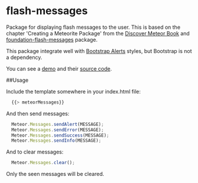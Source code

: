 flash-messages
==============

Package for displaying flash messages to the user. This is based on the chapter 'Creating a Meteorite Package' from the [Discover Meteor Book](http://www.discovermeteor.com/) and [foundation-flash-messages](https://github.com/datariot/foundation-flash-messages) package.

This package integrate well with [Bootstrap Alerts](http://twitter.github.io/bootstrap/components.html#alerts) styles, but Bootstrap is not a dependency.

You can see a [demo](http://flash-messages-demo.meteor.com/) and their [source code](https://github.com/camilosw/flash-messages-demo).

##Usage

Include the template somewhere in your index.html file:
```javascript
  {{> meteorMessages}}
```
And then send messages:
```javascript
  Meteor.Messages.sendAlert(MESSAGE);
  Meteor.Messages.sendError(MESSAGE);
  Meteor.Messages.sendSuccess(MESSAGE);
  Meteor.Messages.sendInfo(MESSAGE);
```
And to clear messages:
```javascript
  Meteor.Messages.clear();
```

Only the seen messages will be cleared.